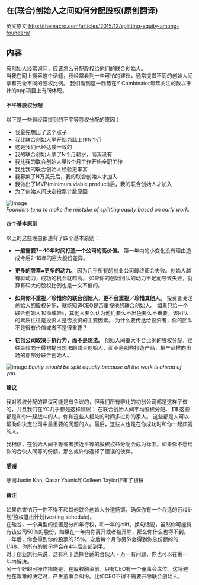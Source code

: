 在(联合)创始人之间如何分配股权(原创翻译)
-------------------------------------

英文原文 http://themacro.com/articles/2015/12/splitting-equity-among-founders/

## 内容
有创始人经常询问，应该怎么分配股权给他们的联合创始人。  
当我在网上搜索这个话题，我经常看到一些可怕的建议，通常提倡不同的创始人间享有完全不同的股权比例。
我们看到这一趋势在Y Combinator每年关注的数以千计的app项目上有所体现。

#### 不平等股权分配
以下是一些最经常提到的不平等股权分配的原因：
* 我最先想出了这个点子
* 我比联合创始人早开始为此工作N个月
* 这是我们已经达成一致的
* 我的联合创始人拿了N个月薪水，而我没有
* 我比我的联合创始人早N个月工作开始全职工作
* 我比我的联合创始人经验更丰富
* 我募集了N万美元后，我的联合创始人才加入
* 我做出了MVP(minimum viable product)后，我的联合创始人才加入
* 为了创始人间决定投票计数原因

![image](http://themacro.com/images/articles/badequitysplit-aa3dd2f4.png)  
*Founders tend to make the mistake of splitting equity based on early work.*

#### 四个基本原则
以上的这些理由都违背了四个基本原则：

* **一般需要7〜10年时间打造一个公司的高价值。** 第一年内的小变化没有理由造成今后2-10年的巨大股份差异。

* **更多的股票=更多的动力。** 因为几乎所有的创业公司最终都会失败。创始人越有驱动力，成功的机会就越高。
如果你的创始团队的动力不足而导致失败，就算有较大的股权比例也是一文不值的。

* **如果你不重视／珍惜你的联合创始人，更不会重视／珍惜其他人。** 投资者关注创始人的股权分配，就能知道CEO是否重视他的联合创始人。
如果只给一个联合创始人10％或1％，其他人要么认为他们要么不出色要么不重要。该团队的素质往往是投资人是否投资的主要因素。
为什么要传达给投资者，你的团队不是很有价值或者不是很重要？

* **初创公司取决于执行力，而不是想法。** 创始人间重大不合比例的股权分配，往往会倾向于最初提出想法的联合创始人，而不是那些打造产品，把产品推向市场的那部分联合创始人。

![image](http://themacro.com/images/articles/equityahead-ef80e343.png)
*Equity should be split equally because all the work is ahead of you.*

#### 建议
我对股权分配的建议可能是有争议的，但我们所有孵化的初创公司都是这样子做的，并且我们在YC几乎都是这样建议：
在联合创始人间平均股权分配。 **[1]** 这些都是和你一起战斗的人。你和这些人相处的时间多过你的家人。
这些都是人可以帮助你决定公司中最重要的问题的人。最后，这些人也是在你成功时和你一起庆祝的人。

我相信，在创始人间平等或者接近平等的股权权益分配会成为标准。如果你不愿给你的合伙人同等的份额，那么或许你选择了错误的伙伴。

#### 感谢
感谢Justin Kan, Qasar Younis和Colleen Taylor评审了初稿

#### 备注
如果你害怕万一你不得不和其他联合创始人分道扬镳，确保你有一个合适的行权计划/股权退出计划(vesting schedule)。  
在硅谷，一个典型的设置是分四年行权，和一年的cliff。换句话说，虽然你可能持有该公司50％的股份，如果在一年内你离开或者被开除，那么你什么也得不到。  
一年后，你会得到你的股票的25％。之后每个月你另外会得到你总份额的的1/48。你所有的股份将会在4年后全部到手。  
对于创业旅行来说，这有利于选择合适的合伙人 - 万一有问题，你也可以在第一年内解决。  
另一个好的可操作措施是，在股权融资前，只有CEO有一个董事会席位。这将避免在艰难的决定时，产生董事会纠纷。比如CEO不得不需要开除联合创始人。  
